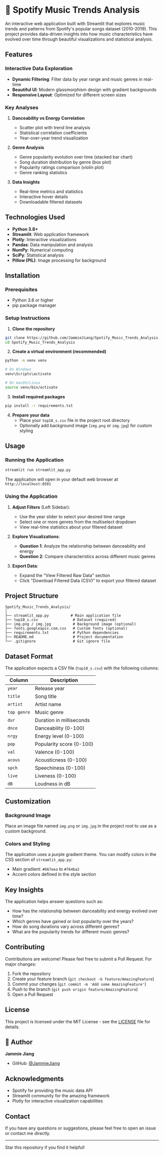 # 🎵 Spotify Music Trends Analysis

An interactive web application built with Streamlit that explores music trends and patterns from Spotify's popular songs dataset (2010-2019). This project provides data-driven insights into how music characteristics have evolved over time through beautiful visualizations and statistical analysis.

## Features

### Interactive Data Exploration
- **Dynamic Filtering**: Filter data by year range and music genres in real-time
- **Beautiful UI**: Modern glassmorphism design with gradient backgrounds
- **Responsive Layout**: Optimized for different screen sizes

### Key Analyses
1. **Danceability vs Energy Correlation**
   - Scatter plot with trend line analysis
   - Statistical correlation coefficients
   - Year-over-year trend visualization

2. **Genre Analysis**
   - Genre popularity evolution over time (stacked bar chart)
   - Song duration distribution by genre (box plot)
   - Popularity ratings comparison (violin plot)
   - Genre ranking statistics

3. **Data Insights**
   - Real-time metrics and statistics
   - Interactive hover details
   - Downloadable filtered datasets

## Technologies Used

- **Python 3.8+**
- **Streamlit**: Web application framework
- **Plotly**: Interactive visualizations
- **Pandas**: Data manipulation and analysis
- **NumPy**: Numerical computing
- **SciPy**: Statistical analysis
- **Pillow (PIL)**: Image processing for background

## Installation

### Prerequisites
- Python 3.8 or higher
- pip package manager

### Setup Instructions

1. **Clone the repository**
```bash
git clone https://github.com/JammieJiang/Spotify_Music_Trends_Analysis.git
cd Spotify_Music_Trends_Analysis
```

2. **Create a virtual environment (recommended)**
```bash
python -m venv venv

# On Windows
venv\Scripts\activate

# On macOS/Linux
source venv/bin/activate
```

3. **Install required packages**
```bash
pip install -r requirements.txt
```

4. **Prepare your data**
   - Place your `top10_s.csv` file in the project root directory
   - Optionally add background image (`img.png` or `img.jpg`) for custom styling

## Usage

### Running the Application

```bash
streamlit run streamlit_app.py
```

The application will open in your default web browser at `http://localhost:8501`

### Using the Application

1. **Adjust Filters** (Left Sidebar):
   - Use the year slider to select your desired time range
   - Select one or more genres from the multiselect dropdown
   - View real-time statistics about your filtered dataset

2. **Explore Visualizations**:
   - **Question 1**: Analyze the relationship between danceability and energy
   - **Question 2**: Compare characteristics across different music genres

3. **Export Data**:
   - Expand the "View Filtered Raw Data" section
   - Click "Download Filtered Data (CSV)" to export your filtered dataset

## Project Structure

```
Spotify_Music_Trends_Analysis/
│
├── streamlit_app.py          # Main application file
├── top10_s.csv                # Dataset (required)
├── img.png / img.jpg          # Background image (optional)
├── fonts.googleapis.com.css   # Custom fonts (optional)
├── requirements.txt           # Python dependencies
├── README.md                  # Project documentation
└── .gitignore                 # Git ignore file
```

## Dataset Format

The application expects a CSV file (`top10_s.csv`) with the following columns:

| Column | Description |
|--------|-------------|
| `year` | Release year |
| `title` | Song title |
| `artist` | Artist name |
| `top genre` | Music genre |
| `dur` | Duration in milliseconds |
| `dnce` | Danceability (0-100) |
| `nrgy` | Energy level (0-100) |
| `pop` | Popularity score (0-100) |
| `val` | Valence (0-100) |
| `acous` | Acousticness (0-100) |
| `spch` | Speechiness (0-100) |
| `live` | Liveness (0-100) |
| `dB` | Loudness in dB |

## Customization

### Background Image
Place an image file named `img.png` or `img.jpg` in the project root to use as a custom background.

### Colors and Styling
The application uses a purple gradient theme. You can modify colors in the CSS section of `streamlit_app.py`:
- Main gradient: `#667eea` to `#764ba2`
- Accent colors defined in the style section

## Key Insights

The application helps answer questions such as:
- How has the relationship between danceability and energy evolved over time?
- Which genres have gained or lost popularity over the years?
- How do song durations vary across different genres?
- What are the popularity trends for different music genres?

## Contributing

Contributions are welcome! Please feel free to submit a Pull Request. For major changes:

1. Fork the repository
2. Create your feature branch (`git checkout -b feature/AmazingFeature`)
3. Commit your changes (`git commit -m 'Add some AmazingFeature'`)
4. Push to the branch (`git push origin feature/AmazingFeature`)
5. Open a Pull Request

## License

This project is licensed under the MIT License - see the [LICENSE](LICENSE) file for details.

## 👤 Author

**Jammie Jiang**
- GitHub: [@JammieJiang](https://github.com/JammieJiang)

## Acknowledgments

- Spotify for providing the music data API
- Streamlit community for the amazing framework
- Plotly for interactive visualization capabilities

## Contact

If you have any questions or suggestions, please feel free to open an issue or contact me directly.

---

Star this repository if you find it helpful!
